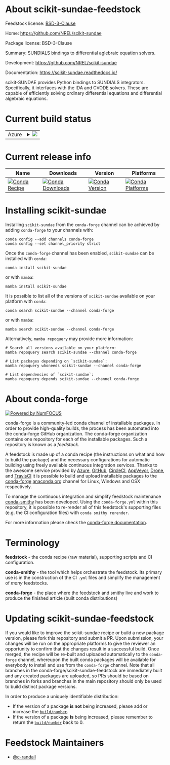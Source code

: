 About scikit-sundae-feedstock
=============================

Feedstock license: [BSD-3-Clause](https://github.com/conda-forge/scikit_sundae-feedstock/blob/main/LICENSE.txt)

Home: https://github.com/NREL/scikit-sundae

Package license: BSD-3-Clause

Summary: SUNDIALS bindings to differential aglebraic equation solvers.

Development: https://github.com/NREL/scikit-sundae

Documentation: https://scikit-sundae.readthedocs.io/

scikit-SUNDAE provides Python bindings to SUNDIALS integrators. Specifically,
it interfaces with the IDA and CVODE solvers. These are capable of efficiently
solving ordinary differential equations and differential algebraic equations.


Current build status
====================


<table>
    
  <tr>
    <td>Azure</td>
    <td>
      <details>
        <summary>
          <a href="https://dev.azure.com/conda-forge/feedstock-builds/_build/latest?definitionId=24000&branchName=main">
            <img src="https://dev.azure.com/conda-forge/feedstock-builds/_apis/build/status/scikit_sundae-feedstock?branchName=main">
          </a>
        </summary>
        <table>
          <thead><tr><th>Variant</th><th>Status</th></tr></thead>
          <tbody><tr>
              <td>linux_64_python3.10.____cpython</td>
              <td>
                <a href="https://dev.azure.com/conda-forge/feedstock-builds/_build/latest?definitionId=24000&branchName=main">
                  <img src="https://dev.azure.com/conda-forge/feedstock-builds/_apis/build/status/scikit_sundae-feedstock?branchName=main&jobName=linux&configuration=linux%20linux_64_python3.10.____cpython" alt="variant">
                </a>
              </td>
            </tr><tr>
              <td>linux_64_python3.11.____cpython</td>
              <td>
                <a href="https://dev.azure.com/conda-forge/feedstock-builds/_build/latest?definitionId=24000&branchName=main">
                  <img src="https://dev.azure.com/conda-forge/feedstock-builds/_apis/build/status/scikit_sundae-feedstock?branchName=main&jobName=linux&configuration=linux%20linux_64_python3.11.____cpython" alt="variant">
                </a>
              </td>
            </tr><tr>
              <td>linux_64_python3.12.____cpython</td>
              <td>
                <a href="https://dev.azure.com/conda-forge/feedstock-builds/_build/latest?definitionId=24000&branchName=main">
                  <img src="https://dev.azure.com/conda-forge/feedstock-builds/_apis/build/status/scikit_sundae-feedstock?branchName=main&jobName=linux&configuration=linux%20linux_64_python3.12.____cpython" alt="variant">
                </a>
              </td>
            </tr><tr>
              <td>linux_64_python3.13.____cp313</td>
              <td>
                <a href="https://dev.azure.com/conda-forge/feedstock-builds/_build/latest?definitionId=24000&branchName=main">
                  <img src="https://dev.azure.com/conda-forge/feedstock-builds/_apis/build/status/scikit_sundae-feedstock?branchName=main&jobName=linux&configuration=linux%20linux_64_python3.13.____cp313" alt="variant">
                </a>
              </td>
            </tr><tr>
              <td>linux_64_python3.14.____cp314</td>
              <td>
                <a href="https://dev.azure.com/conda-forge/feedstock-builds/_build/latest?definitionId=24000&branchName=main">
                  <img src="https://dev.azure.com/conda-forge/feedstock-builds/_apis/build/status/scikit_sundae-feedstock?branchName=main&jobName=linux&configuration=linux%20linux_64_python3.14.____cp314" alt="variant">
                </a>
              </td>
            </tr><tr>
              <td>osx_64_python3.10.____cpython</td>
              <td>
                <a href="https://dev.azure.com/conda-forge/feedstock-builds/_build/latest?definitionId=24000&branchName=main">
                  <img src="https://dev.azure.com/conda-forge/feedstock-builds/_apis/build/status/scikit_sundae-feedstock?branchName=main&jobName=osx&configuration=osx%20osx_64_python3.10.____cpython" alt="variant">
                </a>
              </td>
            </tr><tr>
              <td>osx_64_python3.11.____cpython</td>
              <td>
                <a href="https://dev.azure.com/conda-forge/feedstock-builds/_build/latest?definitionId=24000&branchName=main">
                  <img src="https://dev.azure.com/conda-forge/feedstock-builds/_apis/build/status/scikit_sundae-feedstock?branchName=main&jobName=osx&configuration=osx%20osx_64_python3.11.____cpython" alt="variant">
                </a>
              </td>
            </tr><tr>
              <td>osx_64_python3.12.____cpython</td>
              <td>
                <a href="https://dev.azure.com/conda-forge/feedstock-builds/_build/latest?definitionId=24000&branchName=main">
                  <img src="https://dev.azure.com/conda-forge/feedstock-builds/_apis/build/status/scikit_sundae-feedstock?branchName=main&jobName=osx&configuration=osx%20osx_64_python3.12.____cpython" alt="variant">
                </a>
              </td>
            </tr><tr>
              <td>osx_64_python3.13.____cp313</td>
              <td>
                <a href="https://dev.azure.com/conda-forge/feedstock-builds/_build/latest?definitionId=24000&branchName=main">
                  <img src="https://dev.azure.com/conda-forge/feedstock-builds/_apis/build/status/scikit_sundae-feedstock?branchName=main&jobName=osx&configuration=osx%20osx_64_python3.13.____cp313" alt="variant">
                </a>
              </td>
            </tr><tr>
              <td>osx_64_python3.14.____cp314</td>
              <td>
                <a href="https://dev.azure.com/conda-forge/feedstock-builds/_build/latest?definitionId=24000&branchName=main">
                  <img src="https://dev.azure.com/conda-forge/feedstock-builds/_apis/build/status/scikit_sundae-feedstock?branchName=main&jobName=osx&configuration=osx%20osx_64_python3.14.____cp314" alt="variant">
                </a>
              </td>
            </tr><tr>
              <td>osx_arm64_python3.10.____cpython</td>
              <td>
                <a href="https://dev.azure.com/conda-forge/feedstock-builds/_build/latest?definitionId=24000&branchName=main">
                  <img src="https://dev.azure.com/conda-forge/feedstock-builds/_apis/build/status/scikit_sundae-feedstock?branchName=main&jobName=osx&configuration=osx%20osx_arm64_python3.10.____cpython" alt="variant">
                </a>
              </td>
            </tr><tr>
              <td>osx_arm64_python3.11.____cpython</td>
              <td>
                <a href="https://dev.azure.com/conda-forge/feedstock-builds/_build/latest?definitionId=24000&branchName=main">
                  <img src="https://dev.azure.com/conda-forge/feedstock-builds/_apis/build/status/scikit_sundae-feedstock?branchName=main&jobName=osx&configuration=osx%20osx_arm64_python3.11.____cpython" alt="variant">
                </a>
              </td>
            </tr><tr>
              <td>osx_arm64_python3.12.____cpython</td>
              <td>
                <a href="https://dev.azure.com/conda-forge/feedstock-builds/_build/latest?definitionId=24000&branchName=main">
                  <img src="https://dev.azure.com/conda-forge/feedstock-builds/_apis/build/status/scikit_sundae-feedstock?branchName=main&jobName=osx&configuration=osx%20osx_arm64_python3.12.____cpython" alt="variant">
                </a>
              </td>
            </tr><tr>
              <td>osx_arm64_python3.13.____cp313</td>
              <td>
                <a href="https://dev.azure.com/conda-forge/feedstock-builds/_build/latest?definitionId=24000&branchName=main">
                  <img src="https://dev.azure.com/conda-forge/feedstock-builds/_apis/build/status/scikit_sundae-feedstock?branchName=main&jobName=osx&configuration=osx%20osx_arm64_python3.13.____cp313" alt="variant">
                </a>
              </td>
            </tr><tr>
              <td>osx_arm64_python3.14.____cp314</td>
              <td>
                <a href="https://dev.azure.com/conda-forge/feedstock-builds/_build/latest?definitionId=24000&branchName=main">
                  <img src="https://dev.azure.com/conda-forge/feedstock-builds/_apis/build/status/scikit_sundae-feedstock?branchName=main&jobName=osx&configuration=osx%20osx_arm64_python3.14.____cp314" alt="variant">
                </a>
              </td>
            </tr><tr>
              <td>win_64_python3.10.____cpython</td>
              <td>
                <a href="https://dev.azure.com/conda-forge/feedstock-builds/_build/latest?definitionId=24000&branchName=main">
                  <img src="https://dev.azure.com/conda-forge/feedstock-builds/_apis/build/status/scikit_sundae-feedstock?branchName=main&jobName=win&configuration=win%20win_64_python3.10.____cpython" alt="variant">
                </a>
              </td>
            </tr><tr>
              <td>win_64_python3.11.____cpython</td>
              <td>
                <a href="https://dev.azure.com/conda-forge/feedstock-builds/_build/latest?definitionId=24000&branchName=main">
                  <img src="https://dev.azure.com/conda-forge/feedstock-builds/_apis/build/status/scikit_sundae-feedstock?branchName=main&jobName=win&configuration=win%20win_64_python3.11.____cpython" alt="variant">
                </a>
              </td>
            </tr><tr>
              <td>win_64_python3.12.____cpython</td>
              <td>
                <a href="https://dev.azure.com/conda-forge/feedstock-builds/_build/latest?definitionId=24000&branchName=main">
                  <img src="https://dev.azure.com/conda-forge/feedstock-builds/_apis/build/status/scikit_sundae-feedstock?branchName=main&jobName=win&configuration=win%20win_64_python3.12.____cpython" alt="variant">
                </a>
              </td>
            </tr><tr>
              <td>win_64_python3.13.____cp313</td>
              <td>
                <a href="https://dev.azure.com/conda-forge/feedstock-builds/_build/latest?definitionId=24000&branchName=main">
                  <img src="https://dev.azure.com/conda-forge/feedstock-builds/_apis/build/status/scikit_sundae-feedstock?branchName=main&jobName=win&configuration=win%20win_64_python3.13.____cp313" alt="variant">
                </a>
              </td>
            </tr><tr>
              <td>win_64_python3.14.____cp314</td>
              <td>
                <a href="https://dev.azure.com/conda-forge/feedstock-builds/_build/latest?definitionId=24000&branchName=main">
                  <img src="https://dev.azure.com/conda-forge/feedstock-builds/_apis/build/status/scikit_sundae-feedstock?branchName=main&jobName=win&configuration=win%20win_64_python3.14.____cp314" alt="variant">
                </a>
              </td>
            </tr>
          </tbody>
        </table>
      </details>
    </td>
  </tr>
</table>

Current release info
====================

| Name | Downloads | Version | Platforms |
| --- | --- | --- | --- |
| [![Conda Recipe](https://img.shields.io/badge/recipe-scikit--sundae-green.svg)](https://anaconda.org/conda-forge/scikit-sundae) | [![Conda Downloads](https://img.shields.io/conda/dn/conda-forge/scikit-sundae.svg)](https://anaconda.org/conda-forge/scikit-sundae) | [![Conda Version](https://img.shields.io/conda/vn/conda-forge/scikit-sundae.svg)](https://anaconda.org/conda-forge/scikit-sundae) | [![Conda Platforms](https://img.shields.io/conda/pn/conda-forge/scikit-sundae.svg)](https://anaconda.org/conda-forge/scikit-sundae) |

Installing scikit-sundae
========================

Installing `scikit-sundae` from the `conda-forge` channel can be achieved by adding `conda-forge` to your channels with:

```
conda config --add channels conda-forge
conda config --set channel_priority strict
```

Once the `conda-forge` channel has been enabled, `scikit-sundae` can be installed with `conda`:

```
conda install scikit-sundae
```

or with `mamba`:

```
mamba install scikit-sundae
```

It is possible to list all of the versions of `scikit-sundae` available on your platform with `conda`:

```
conda search scikit-sundae --channel conda-forge
```

or with `mamba`:

```
mamba search scikit-sundae --channel conda-forge
```

Alternatively, `mamba repoquery` may provide more information:

```
# Search all versions available on your platform:
mamba repoquery search scikit-sundae --channel conda-forge

# List packages depending on `scikit-sundae`:
mamba repoquery whoneeds scikit-sundae --channel conda-forge

# List dependencies of `scikit-sundae`:
mamba repoquery depends scikit-sundae --channel conda-forge
```


About conda-forge
=================

[![Powered by
NumFOCUS](https://img.shields.io/badge/powered%20by-NumFOCUS-orange.svg?style=flat&colorA=E1523D&colorB=007D8A)](https://numfocus.org)

conda-forge is a community-led conda channel of installable packages.
In order to provide high-quality builds, the process has been automated into the
conda-forge GitHub organization. The conda-forge organization contains one repository
for each of the installable packages. Such a repository is known as a *feedstock*.

A feedstock is made up of a conda recipe (the instructions on what and how to build
the package) and the necessary configurations for automatic building using freely
available continuous integration services. Thanks to the awesome service provided by
[Azure](https://azure.microsoft.com/en-us/services/devops/), [GitHub](https://github.com/),
[CircleCI](https://circleci.com/), [AppVeyor](https://www.appveyor.com/),
[Drone](https://cloud.drone.io/welcome), and [TravisCI](https://travis-ci.com/)
it is possible to build and upload installable packages to the
[conda-forge](https://anaconda.org/conda-forge) [anaconda.org](https://anaconda.org/)
channel for Linux, Windows and OSX respectively.

To manage the continuous integration and simplify feedstock maintenance
[conda-smithy](https://github.com/conda-forge/conda-smithy) has been developed.
Using the ``conda-forge.yml`` within this repository, it is possible to re-render all of
this feedstock's supporting files (e.g. the CI configuration files) with ``conda smithy rerender``.

For more information please check the [conda-forge documentation](https://conda-forge.org/docs/).

Terminology
===========

**feedstock** - the conda recipe (raw material), supporting scripts and CI configuration.

**conda-smithy** - the tool which helps orchestrate the feedstock.
                   Its primary use is in the construction of the CI ``.yml`` files
                   and simplify the management of *many* feedstocks.

**conda-forge** - the place where the feedstock and smithy live and work to
                  produce the finished article (built conda distributions)


Updating scikit-sundae-feedstock
================================

If you would like to improve the scikit-sundae recipe or build a new
package version, please fork this repository and submit a PR. Upon submission,
your changes will be run on the appropriate platforms to give the reviewer an
opportunity to confirm that the changes result in a successful build. Once
merged, the recipe will be re-built and uploaded automatically to the
`conda-forge` channel, whereupon the built conda packages will be available for
everybody to install and use from the `conda-forge` channel.
Note that all branches in the conda-forge/scikit-sundae-feedstock are
immediately built and any created packages are uploaded, so PRs should be based
on branches in forks and branches in the main repository should only be used to
build distinct package versions.

In order to produce a uniquely identifiable distribution:
 * If the version of a package **is not** being increased, please add or increase
   the [``build/number``](https://docs.conda.io/projects/conda-build/en/latest/resources/define-metadata.html#build-number-and-string).
 * If the version of a package **is** being increased, please remember to return
   the [``build/number``](https://docs.conda.io/projects/conda-build/en/latest/resources/define-metadata.html#build-number-and-string)
   back to 0.

Feedstock Maintainers
=====================

* [@c-randall](https://github.com/c-randall/)

